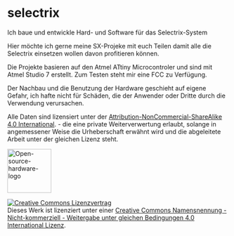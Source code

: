 # selectrix

Ich baue und entwickle Hard- und Software für das Selectrix-System

Hier möchte ich gerne meine SX-Projeke  mit euch Teilen damit alle die Selectrix einsetzen wollen davon profitieren können.

Die Projekte basieren auf den Atmel ATtiny Microcontroler und sind mit Atmel Studio 7 erstellt. 
Zum Testen steht mir eine FCC zu Verfügung.

Der Nachbau und die Benutzung der Hardware geschieht auf eigene Gefahr, ich hafte nicht für Schäden, die der Anwender oder Dritte durch die Verwendung verursachen.

Alle Daten sind lizensiert unter der <a href="http://creativecommons.org/licenses/by-nc-sa/4.0/">Attribution-NonCommercial-ShareAlike 4.0 International</a>. - die eine private Weiterverwertung erlaubt, solange in angemessener Weise die Urheberschaft erwähnt wird und die abgeleitete Arbeit unter der gleichen Lizenz steht.

<a title="Mateo Zlatar / Public domain" href="https://commons.wikimedia.org/wiki/File:Open-source-hardware-logo.svg"><img width="100" alt="Open-source-hardware-logo" src="https://upload.wikimedia.org/wikipedia/commons/thumb/f/fd/Open-source-hardware-logo.svg/512px-Open-source-hardware-logo.svg.png"></a>


<a rel="license" href="http://creativecommons.org/licenses/by-nc-sa/4.0/"><img alt="Creative Commons Lizenzvertrag" style="border-width:0" src="https://i.creativecommons.org/l/by-nc-sa/4.0/88x31.png" /></a><br />Dieses Werk ist lizenziert unter einer <a rel="license" href="http://creativecommons.org/licenses/by-nc-sa/4.0/">Creative Commons Namensnennung - Nicht-kommerziell - Weitergabe unter gleichen Bedingungen 4.0 International Lizenz</a>.
